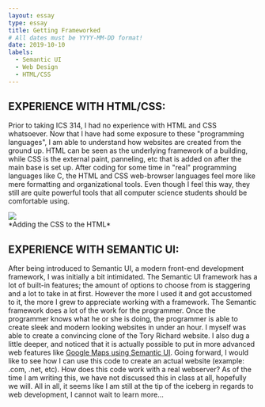 ```yaml
---
layout: essay
type: essay
title: Getting Frameworked
# All dates must be YYYY-MM-DD format!
date: 2019-10-10
labels:
  - Semantic UI
  - Web Design
  - HTML/CSS
---
```


## EXPERIENCE WITH HTML/CSS:

Prior to taking ICS 314, I had no experience with HTML and CSS whatsoever. Now that I have had some exposure to these "programming languages", I am able to understand how websites are created from the ground up. HTML can be seen as the underlying framework of a building, while CSS is the external paint, panneling, etc that is added on after the main base is set up. After coding for some time in "real" programming languages like C, the HTML and CSS web-browser languages feel more like mere formatting and organizational tools. Even though I feel this way, they still are quite powerful tools that all computer science students should be comfortable using.

<div class="ui medium rounded images">
<img class="ui image" src="{{ site.baseurl }}/images/HTML.jpg">
</div>
*Adding the CSS to the HTML*

## EXPERIENCE WITH SEMANTIC UI:

After being introduced to Semantic UI, a modern front-end development framework, I was initially a bit intimidated. The Semantic UI framework has a lot of built-in features; the amount of options to choose from is staggering and a lot to take in at first. However the more I used it and got accustomed to it, the more I grew to appreciate working with a framework. The Semantic framework does a lot of the work for the programmer. Once the programmer knows what he or she is doing, the programmer is able to create sleek and modern looking websites in under an hour. I myself was able to create a convincing clone of the Tory Richard website. I also dug a little deeper, and noticed that it is actually possible to put in more advanced web features like [Google Maps using Semantic UI](https://semantic-ui.com/modules/embed.html). Going forward, I would like to see how I can use this code to create an actual website (example: .com, .net, etc). How does this code work with a real webserver? As of the time I am writing this, we have not discussed this in class at all, hopefully we will. All in all, it seems like I am still at the tip of the iceberg in regards to web development, I cannot wait to learn more... 
